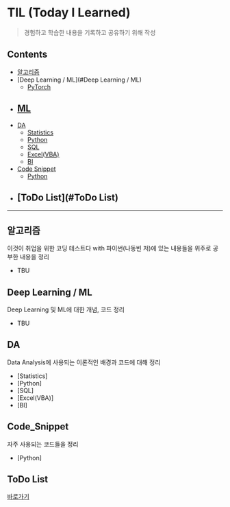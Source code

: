 # TIL (Today I Learned)

> 경험하고 학습한 내용을 기록하고 공유하기 위해 작성

## Contents

- [알고리즘](#알고리즘)
- [Deep Learning / ML](#Deep Learning / ML)
  - [PyTorch](#PyTorch)
- [ML](#ML)
  - 
- [DA](#DA)
  - [Statistics](#Statistics)
  - [Python](#Python)
  - [SQL](#SQL)
  - [Excel(VBA)](#Excel(VBA))
  - [BI](#BI)
- [Code Snippet](#Code_Snippet)
  - [Python](#Python)
- [ToDo List](#ToDo List)
  - 

--------------------------

## 알고리즘

이것이 취업을 위한 코딩 테스트다 with 파이썬(나동빈 저)에 있는 내용들을 위주로 공부한 내용을 정리

- TBU



## Deep Learning / ML

Deep Learning 및 ML에 대한 개념, 코드 정리

- TBU

  

## DA

Data Analysis에 사용되는 이론적인 배경과 코드에 대해 정리

- [Statistics]
- [Python]
- [SQL]
- [Excel(VBA)]
- [BI]



## Code_Snippet

자주 사용되는 코드들을 정리

- [Python]



## ToDo List

[바로가기](./ToDo/README.md)



